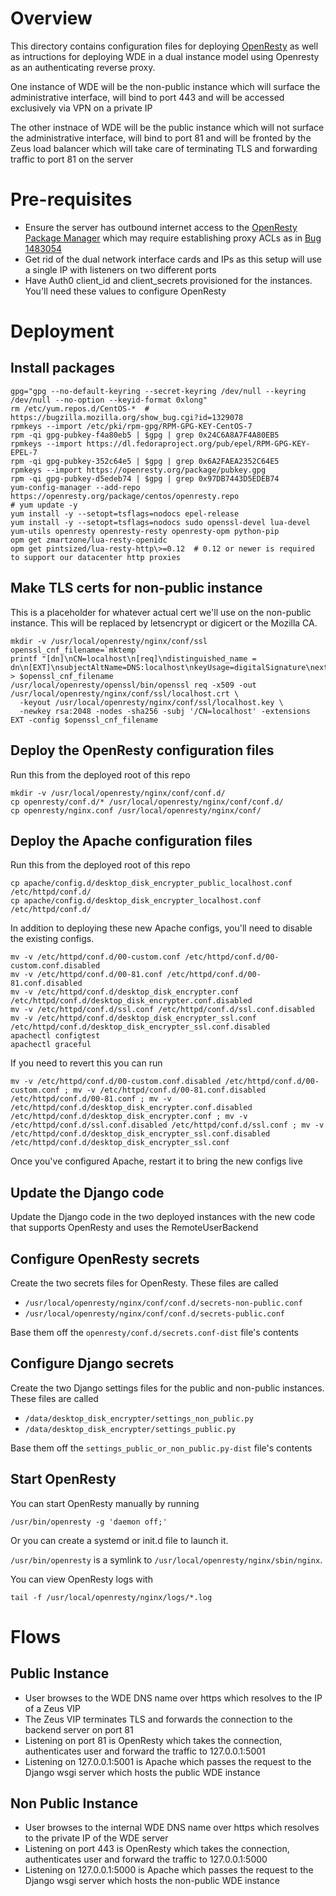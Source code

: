 # Overview

This directory contains configuration files for deploying [OpenResty](https://openresty.org/)
as well as intructions for deploying WDE in a dual instance model using Openresty
as an authenticating reverse proxy.

One instance of WDE will be the non-public instance which will surface the administrative
interface, will bind to port 443 and will be accessed exclusively via VPN on a
private IP

The other instnace of WDE will be the public instance which will not surface the
administrative interface, will bind to port 81 and will be fronted by the Zeus
load balancer which will take care of terminating TLS and forwarding traffic to
port 81 on the server

# Pre-requisites

* Ensure the server has outbound internet access to the [OpenResty Package Manager](https://opm.openresty.org/)
  which may require establishing proxy ACLs as in [Bug 1483054](https://bugzilla.mozilla.org/show_bug.cgi?id=1483054)
* Get rid of the dual network interface cards and IPs as this setup will use a
  single IP with listeners on two different ports
* Have Auth0 client_id and client_secrets provisioned for the instances. You'll
  need these values to configure OpenResty

# Deployment

## Install packages

```
gpg="gpg --no-default-keyring --secret-keyring /dev/null --keyring /dev/null --no-option --keyid-format 0xlong"
rm /etc/yum.repos.d/CentOS-*  # https://bugzilla.mozilla.org/show_bug.cgi?id=1329078
rpmkeys --import /etc/pki/rpm-gpg/RPM-GPG-KEY-CentOS-7
rpm -qi gpg-pubkey-f4a80eb5 | $gpg | grep 0x24C6A8A7F4A80EB5
rpmkeys --import https://dl.fedoraproject.org/pub/epel/RPM-GPG-KEY-EPEL-7
rpm -qi gpg-pubkey-352c64e5 | $gpg | grep 0x6A2FAEA2352C64E5
rpmkeys --import https://openresty.org/package/pubkey.gpg
rpm -qi gpg-pubkey-d5edeb74 | $gpg | grep 0x97DB7443D5EDEB74
yum-config-manager --add-repo https://openresty.org/package/centos/openresty.repo
# yum update -y
yum install -y --setopt=tsflags=nodocs epel-release
yum install -y --setopt=tsflags=nodocs sudo openssl-devel lua-devel yum-utils openresty openresty-resty openresty-opm python-pip
opm get zmartzone/lua-resty-openidc
opm get pintsized/lua-resty-http\>=0.12  # 0.12 or newer is required to support our datacenter http proxies
```

## Make TLS certs for non-public instance

This is a placeholder for whatever actual cert we'll use on the non-public instance.
This will be replaced by letsencrypt or digicert or the Mozilla CA.

```
mkdir -v /usr/local/openresty/nginx/conf/ssl
openssl_cnf_filename=`mktemp`
printf "[dn]\nCN=localhost\n[req]\ndistinguished_name = dn\n[EXT]\nsubjectAltName=DNS:localhost\nkeyUsage=digitalSignature\nextendedKeyUsage=serverAuth" > $openssl_cnf_filename
/usr/local/openresty/openssl/bin/openssl req -x509 -out /usr/local/openresty/nginx/conf/ssl/localhost.crt \
  -keyout /usr/local/openresty/nginx/conf/ssl/localhost.key \
  -newkey rsa:2048 -nodes -sha256 -subj '/CN=localhost' -extensions EXT -config $openssl_cnf_filename
```

## Deploy the OpenResty configuration files

Run this from the deployed root of this repo

```
mkdir -v /usr/local/openresty/nginx/conf/conf.d/
cp openresty/conf.d/* /usr/local/openresty/nginx/conf/conf.d/
cp openresty/nginx.conf /usr/local/openresty/nginx/conf/
```

## Deploy the Apache configuration files

Run this from the deployed root of this repo

```
cp apache/config.d/desktop_disk_encrypter_public_localhost.conf /etc/httpd/conf.d/
cp apache/config.d/desktop_disk_encrypter_localhost.conf /etc/httpd/conf.d/
```

In addition to deploying these new Apache configs, you'll need to disable the
existing configs.

```
mv -v /etc/httpd/conf.d/00-custom.conf /etc/httpd/conf.d/00-custom.conf.disabled
mv -v /etc/httpd/conf.d/00-81.conf /etc/httpd/conf.d/00-81.conf.disabled
mv -v /etc/httpd/conf.d/desktop_disk_encrypter.conf /etc/httpd/conf.d/desktop_disk_encrypter.conf.disabled
mv -v /etc/httpd/conf.d/ssl.conf /etc/httpd/conf.d/ssl.conf.disabled
mv -v /etc/httpd/conf.d/desktop_disk_encrypter_ssl.conf /etc/httpd/conf.d/desktop_disk_encrypter_ssl.conf.disabled
apachectl configtest
apachectl graceful
```

If you need to revert this you can run

```
mv -v /etc/httpd/conf.d/00-custom.conf.disabled /etc/httpd/conf.d/00-custom.conf ; mv -v /etc/httpd/conf.d/00-81.conf.disabled /etc/httpd/conf.d/00-81.conf ; mv -v /etc/httpd/conf.d/desktop_disk_encrypter.conf.disabled /etc/httpd/conf.d/desktop_disk_encrypter.conf ; mv -v /etc/httpd/conf.d/ssl.conf.disabled /etc/httpd/conf.d/ssl.conf ; mv -v /etc/httpd/conf.d/desktop_disk_encrypter_ssl.conf.disabled /etc/httpd/conf.d/desktop_disk_encrypter_ssl.conf
```

Once you've configured Apache, restart it to bring the new configs live

## Update the Django code

Update the Django code in the two deployed instances with the new code that supports
OpenResty and uses the RemoteUserBackend

## Configure OpenResty secrets

Create the two secrets files for OpenResty. These files are called
* `/usr/local/openresty/nginx/conf/conf.d/secrets-non-public.conf`
* `/usr/local/openresty/nginx/conf/conf.d/secrets-public.conf`

Base them off the `openresty/conf.d/secrets.conf-dist` file's contents

## Configure Django secrets

Create the two Django settings files for the public and non-public instances.
These files are called
* `/data/desktop_disk_encrypter/settings_non_public.py`
* `/data/desktop_disk_encrypter/settings_public.py`

Base them off the `settings_public_or_non_public.py-dist` file's contents

## Start OpenResty

You can start OpenResty manually by running

```
/usr/bin/openresty -g 'daemon off;'
```

Or you can create a systemd or init.d file to launch it.

`/usr/bin/openresty` is a symlink to `/usr/local/openresty/nginx/sbin/nginx`.

You can view OpenResty logs with

```
tail -f /usr/local/openresty/nginx/logs/*.log
```

# Flows

## Public Instance

* User browses to the WDE DNS name over https which resolves to the IP of a Zeus
  VIP
* The Zeus VIP terminates TLS and forwards the connection to the backend server
  on port 81
* Listening on port 81 is OpenResty which takes the connection, authenticates
  user and forward the traffic to 127.0.0.1:5001
* Listening on 127.0.0.1:5001 is Apache which passes the request to the Django 
  wsgi server which hosts the public WDE instance

## Non Public Instance
 
* User browses to the internal WDE DNS name over https which resolves to the
  private IP of the WDE server
* Listening on port 443 is OpenResty which takes the connection, authenticates
  user and forward the traffic to 127.0.0.1:5000
* Listening on 127.0.0.1:5000 is Apache which passes the request to the Django
  wsgi server which hosts the non-public WDE instance
